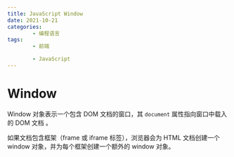```yaml
---
title: JavaScript Window
date: 2021-10-21
categories:
        - 编程语言
tags:
        - 前端

        - JavaScript
---
```


# Window

Window 对象表示一个包含 DOM 文档的窗口，其 `document` 属性指向窗口中载入的 DOM 文档 。

如果文档包含框架（frame 或 iframe 标签），浏览器会为 HTML 文档创建一个 window 对象，并为每个框架创建一个额外的 window 对象。
